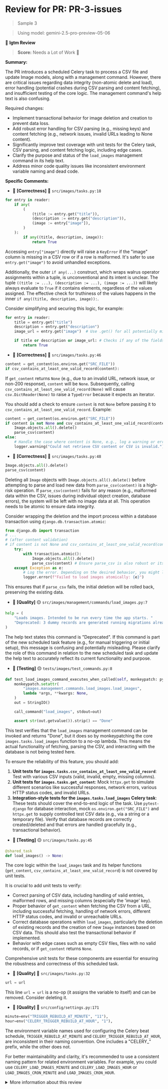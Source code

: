 # Review for PR: PR-3-issues

> Sample 3

> Using model: gemini-2.5-pro-preview-05-06


🦉 **lgtm Review**

> **Score:** Needs a Lot of Work 🚨

**Summary:**

The PR introduces a scheduled Celery task to process a CSV file and update Image models, along with a management command. However, there are critical issues regarding data integrity (non-atomic delete and load), error handling (potential crashes during CSV parsing and content fetching), and insufficient testing of the core logic. The management command's help text is also confusing.

Required changes:
- Implement transactional behavior for image deletion and creation to prevent data loss.
- Add robust error handling for CSV parsing (e.g., missing keys) and content fetching (e.g., network issues, invalid URLs leading to None content).
- Significantly improve test coverage with unit tests for the Celery task, CSV parsing, and content fetching logic, including edge cases.
- Clarify the purpose and status of the `load_images` management command in its help text.
- Address minor code quality issues like inconsistent environment variable naming and dead code.

**Specific Comments:**

- 🦉 **[Correctness]** 🔴 `src/images/tasks.py:18`




```python
for entry in reader:
    if any(
        (
            (title := entry.get("title")),
            (description := entry.get("description")),
            (image := entry["image"]),
        )
    ):
        if any((title, description, image)):
            return True
```


Accessing `entry["image"]` directly will raise a `KeyError` if the "image" column is missing in a CSV row or if a row is malformed. It's safer to use `entry.get("image")` to avoid unhandled exceptions.

Additionally, the outer `if any(...)` construct, which wraps walrus operator assignments within a tuple, is unconventional and its intent is unclear. The tuple `((title := ...), (description := ...), (image := ...))` will likely always evaluate to `True` if it contains elements, regardless of the values assigned. The effective check for truthiness of the values happens in the inner `if any((title, description, image)):`.

Consider simplifying and securing this logic, for example:
```python
for entry in reader:
    title = entry.get("title")
    description = entry.get("description")
    image_url = entry.get("image")  # Use .get() for all potentially missing keys

    if title or description or image_url: # Checks if any of the fields have a truthy value
        return True
```

- 🦉 **[Correctness]** 🔴 `src/images/tasks.py:46`




```python
content = get_content(os.environ.get("SRC_FILE"))
if csv_contains_at_least_one_valid_record(content):
```


If `get_content` returns `None` (e.g., due to an invalid URL, network issue, or non-200 response), `content` will be `None`. Subsequently, calling `csv_contains_at_least_one_valid_record(None)` will cause `csv.DictReader(None)` to raise a `TypeError` because it expects an iterator. 

You should add a check to ensure `content` is not `None` before passing it to `csv_contains_at_least_one_valid_record`.
Example:
```python
content = get_content(os.environ.get("SRC_FILE"))
if content is not None and csv_contains_at_least_one_valid_record(content):
    Image.objects.all().delete()
    parse_csv(content)
else:
    # Handle the case where content is None, e.g., log a warning or error
    logger.warning("Could not retrieve CSV content or CSV is invalid.")
```

- 🦉 **[Correctness]** 🔴 `src/images/tasks.py:48`




```python
Image.objects.all().delete()
parse_csv(content)
```


Deleting all `Image` objects with `Image.objects.all().delete()` before attempting to parse and load new data from `parse_csv(content)` is a high-risk operation. If `parse_csv(content)` fails for any reason (e.g., malformed data within the CSV, issues during individual object creation, database errors), the system will be left with no image data at all. This operation needs to be atomic to ensure data integrity.

Consider wrapping the deletion and the import process within a database transaction using `django.db.transaction.atomic`:
```python
from django.db import transaction
# ...
# (after content validation)
# if content is not None and csv_contains_at_least_one_valid_record(content):
    try:
        with transaction.atomic():
            Image.objects.all().delete()
            parse_csv(content) # Ensure parse_csv is also robust or its operations are part of this transaction
    except Exception as e:
        # Log the error. Depending on the desired behavior, you might leave the old data intact.
        logger.error(f"Failed to load images atomically: {e}")
```
This ensures that if `parse_csv` fails, the initial deletion will be rolled back, preserving the existing data.

- 🦉 **[Quality]** 🟡 `src/images/management/commands/load_images.py:7`




```python
help = (
    "Loads images. Intended to be run every time the app starts. "
    "Deprecated: 3 dummy records are generated running migrations already. "
)
```


The help text states this command is "Deprecated". If this command is part of the new scheduled task feature (e.g., for manual triggering or initial setup), this message is confusing and potentially misleading. Please clarify the role of this command in relation to the new scheduled task and update the help text to accurately reflect its current functionality and purpose.

- 🦉 **[Testing]** 🟡 `tests/images/test_commands.py:8`




```python
def test_load_images_command_executes_when_called(self, monkeypatch: pytest.MonkeyPatch):
    monkeypatch.setattr(
        "images.management.commands.load_images.load_images",
        lambda *args, **kwargs: None,
    )
    out = StringIO()

    call_command("load_images", stdout=out)

    assert str(out.getvalue()).strip() == "Done"
```


This test verifies that the `load_images` management command can be invoked and returns "Done", but it does so by monkeypatching the core `images.tasks.load_images` function to a no-op lambda. This means the actual functionality of fetching, parsing the CSV, and interacting with the database is not being tested here.

To ensure the reliability of this feature, you should add:
1.  **Unit tests for `images.tasks.csv_contains_at_least_one_valid_record`**: Test with various CSV inputs (valid, invalid, empty, missing columns).
2.  **Unit tests for `images.tasks.get_content`**: Mock `httpx.get` to simulate different scenarios like successful responses, network errors, various HTTP status codes, and invalid URLs.
3.  **Integration-style tests for the `images.tasks.load_images` Celery task**: These tests should cover the end-to-end logic of the task. Use `pytest-django` for database interaction, mock `os.environ.get("SRC_FILE")` and `httpx.get` to supply controlled test CSV data (e.g., via a string or a temporary file). Verify that database records are correctly created/deleted and that errors are handled gracefully (e.g., transactional behavior).

- 🦉 **[Testing]** 🟡 `src/images/tasks.py:45`




```python
@shared_task
def load_images() -> None:
```


The core logic within the `load_images` task and its helper functions (`get_content`, `csv_contains_at_least_one_valid_record`) is not covered by unit tests. 

It is crucial to add unit tests to verify:
- Correct parsing of CSV data, including handling of valid entries, malformed rows, and missing columns (especially the 'image' key).
- Proper behavior of `get_content` when fetching the CSV from a URL, including successful fetching, handling of network errors, different HTTP status codes, and invalid or unreachable URLs.
- Correct database operations within `load_images`, particularly the deletion of existing records and the creation of new `Image` instances based on CSV data. This should also test the transactional behavior if implemented.
- Behavior with edge cases such as empty CSV files, files with no valid records, or if `get_content` returns `None`.

Comprehensive unit tests for these components are essential for ensuring the robustness and correctness of this scheduled task.

- 🦉 **[Quality]** 🔵 `src/images/tasks.py:32`




```python
url = url
```


This line `url = url` is a no-op (it assigns the variable to itself) and can be removed. Consider deleting it.

- 🦉 **[Quality]** 🔵 `src/config/settings.py:171`




```python
minute=env("TRIGGER_REBUILD_AT_MINUTE", "11"),
hour=env("CELERY_TRIGGER_REBUILD_AT_HOUR", "1"),
```


The environment variable names used for configuring the Celery beat schedule, `TRIGGER_REBUILD_AT_MINUTE` and `CELERY_TRIGGER_REBUILD_AT_HOUR`, are inconsistent in their naming convention. One includes a "CELERY_" prefix, while the other does not. 

For better maintainability and clarity, it's recommended to use a consistent naming pattern for related environment variables. For example, you could use `CELERY_LOAD_IMAGES_MINUTE` and `CELERY_LOAD_IMAGES_HOUR` or `LOAD_IMAGES_CRON_MINUTE` and `LOAD_IMAGES_CRON_HOUR`.

<details><summary>More information about this review</summary>

- **Review id**: `234f488a110e4a6585758cb5c81dbb0d`
- **Model**: `gemini-2.5-pro-preview-05-06`
- **Reviewed at**: `2025-05-15T16:06:03.359897+00:00`

> See the [📚 lgtm documentation](https://makerstreet-development.gitlab.io/elements/tools/lgtm) for more information about lgtm.

</details>

